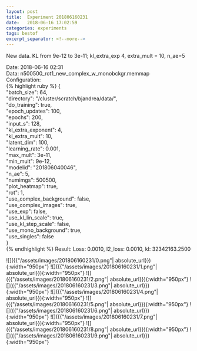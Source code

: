 ```yaml
---
layout: post
title:  Experiment 201806160231
date:   2018-06-16 17:02:59
categories: experiments
tags: bestof
excerpt_separator: <!--more-->
---
```

New data. KL from 9e-12 to 3e-11; kl_extra_exp 4, extra_mult = 10, n_ae=5  

 <!--more-->
Date: 2018-06-16 02:31  
Data: n500500_rot1_new_complex_w_monobckgr.memmap  
Configuration:   
{% highlight ruby %}
{  
    "batch_size": 64,   
    "directory": "/cluster/scratch/bjandrea/data/",   
    "do_training": true,   
    "epoch_updates": 100,   
    "epochs": 200,   
    "input_s": 128,   
    "kl_extra_exponent": 4,   
    "kl_extra_mult": 10,   
    "latent_dim": 100,   
    "learning_rate": 0.001,   
    "max_mult": 3e-11,   
    "min_mult": 9e-12,   
    "modelid": "201806040046",   
    "n_ae": 5,   
    "numimgs": 500500,   
    "plot_heatmap": true,   
    "rot": 1,   
    "use_complex_background": false,   
    "use_complex_images": true,   
    "use_exp": false,   
    "use_kl_lin_scale": true,   
    "use_kl_step_scale": false,   
    "use_mono_background": true,   
    "use_singles": false  
}  
{% endhighlight %}
Result: Loss: 0.0010, l2_loss: 0.0010, kl: 32342163.2500  

![]({{"/assets/images/201806160231/0.png"| absolute_url}}){:width="950px"}
![]({{"/assets/images/201806160231/1.png"| absolute_url}}){:width="950px"}
![]({{"/assets/images/201806160231/2.png"| absolute_url}}){:width="950px"}
![]({{"/assets/images/201806160231/3.png"| absolute_url}}){:width="950px"}
![]({{"/assets/images/201806160231/4.png"| absolute_url}}){:width="950px"}
![]({{"/assets/images/201806160231/5.png"| absolute_url}}){:width="950px"}
![]({{"/assets/images/201806160231/6.png"| absolute_url}}){:width="950px"}
![]({{"/assets/images/201806160231/7.png"| absolute_url}}){:width="950px"}
![]({{"/assets/images/201806160231/8.png"| absolute_url}}){:width="950px"}
![]({{"/assets/images/201806160231/9.png"| absolute_url}}){:width="950px"}
